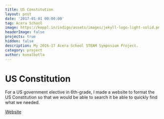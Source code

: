 ```yaml
---
title: US Constitution
layout: post
date: '2017-01-01 00:00:00'
tag: Acera School
image: https://koppl.in/indigo/assets/images/jekyll-logo-light-solid.png
headerImage: false
projects: true
hidden: false
description: My 2016-17 Acera School STEAM Symposium Project.
category: project
author: kunalbotla
---
```


# US Constitution
For a US government elective in 6th-grade, I made a website to format the US Constitution so that we would be able to search it be able to quickly find what we needed.

[Website](https://kunalbotla.gitbook.io/constitution/)
